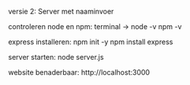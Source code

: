 versie 2: Server met naaminvoer

controleren node en npm: terminal ->  node -v  npm -v

express installeren:                  npm init -y
                                      npm install express

server starten:                       node server.js

website benaderbaar:                  http://localhost:3000
